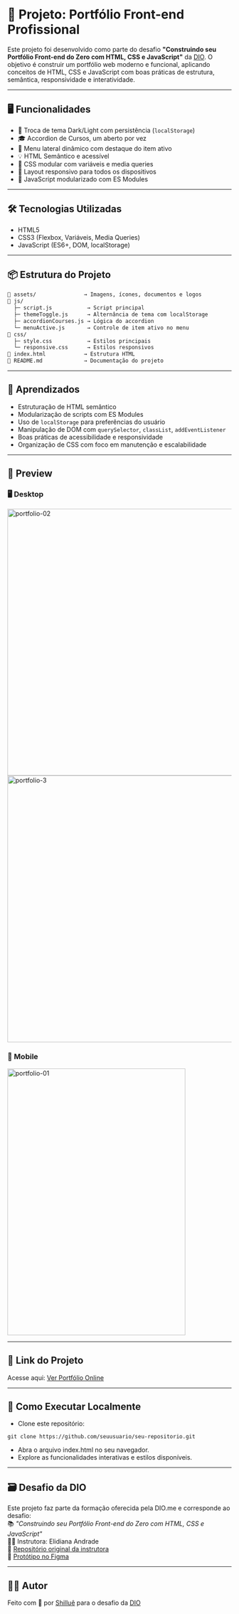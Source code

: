 # 🎨 Projeto: Portfólio Front-end Profissional

Este projeto foi desenvolvido como parte do desafio **"Construindo seu Portfólio Front-end do Zero com HTML, CSS e JavaScript"** da [DIO](https://www.dio.me/). O objetivo é construir um portfólio web moderno e funcional, aplicando conceitos de HTML, CSS e JavaScript com boas práticas de estrutura, semântica, responsividade e interatividade.

---

## 🖥️ Funcionalidades 
- 🌙 Troca de tema Dark/Light com persistência (`localStorage`)
- 🎓 Accordion de Cursos, um aberto por vez
- 🔗 Menu lateral dinâmico com destaque do item ativo
- 💡 HTML Semântico e acessível
- 🧱 CSS modular com variáveis e media queries
- 📱 Layout responsivo para todos os dispositivos
- 💾 JavaScript modularizado com ES Modules

---

## 🛠️ Tecnologias Utilizadas
- HTML5  
- CSS3 (Flexbox, Variáveis, Media Queries)  
- JavaScript (ES6+, DOM, localStorage)  

---

## 📦 Estrutura do Projeto

```bash
📁 assets/               → Imagens, ícones, documentos e logos
📁 js/
  ├─ script.js           → Script principal
  ├─ themeToggle.js      → Alternância de tema com localStorage
  ├─ accordionCourses.js → Lógica do accordion
  └─ menuActive.js       → Controle de item ativo no menu
📁 css/
  ├─ style.css           → Estilos principais
  └─ responsive.css      → Estilos responsivos
📄 index.html            → Estrutura HTML
📄 README.md             → Documentação do projeto
```

---

## 🧠 Aprendizados

- Estruturação de HTML semântico  
- Modularização de scripts com ES Modules  
- Uso de `localStorage` para preferências do usuário  
- Manipulação de DOM com `querySelector`, `classList`, `addEventListener`  
- Boas práticas de acessibilidade e responsividade  
- Organização de CSS com foco em manutenção e escalabilidade  

---

## 📸 Preview

### 🖥️ Desktop  
<img width="600" height="600" alt="portfolio-02" src="https://github.com/user-attachments/assets/94fcedcf-0f28-4ba0-a814-a63b681ba1a5" />  
<img width="600" height="600" alt="portfolio-3" src="https://github.com/user-attachments/assets/1e60d3a3-02e2-49ad-b9f0-229db9a9a012" />

### 📱 Mobile  
<img width="400" height="600" alt="portfolio-01" src="https://github.com/user-attachments/assets/aa328e3f-a50a-4493-b7cd-3692f6512d22" />

---

## 🔗 Link do Projeto

Acesse aqui: [Ver Portfólio Online]() 

---

## 🚀 Como Executar Localmente
- Clone este repositório:
```brash
git clone https://github.com/seuusuario/seu-repositorio.git
```
-  Abra o arquivo index.html no seu navegador.  
- Explore as funcionalidades interativas e estilos disponíveis.  

---

## 🗃️ Desafio da DIO  

Este projeto faz parte da formação oferecida pela DIO.me e corresponde ao desafio:  
📚 *"Construindo seu Portfólio Front-end do Zero com HTML, CSS e JavaScript"*  
👩‍🏫 Instrutora: Elidiana Andrade  
📁 [Repositório original da instrutora](https://github.com/elidianaandrade/dio-lab-portfolio)  
🎨 [Protótipo no Figma](https://www.figma.com/design/NkndT2SbyHJZWLEsaM8Xn3/DIO-Lab-Portf%C3%B3lio?node-id=0-1&p=f&t=ong4paexKHv150Eu-0)

---

## 👨‍💻 Autor

Feito com 💖 por [Shilluê](https://www.linkedin.com/in/shillu%C3%AA/) para o desafio da [DIO](https://www.dio.me/)
